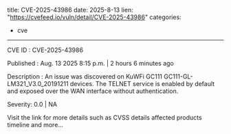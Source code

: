  
title: CVE-2025-43986
date: 2025-8-13
lien: "https://cvefeed.io/vuln/detail/CVE-2025-43986"
categories:
  - cve
---

CVE ID : CVE-2025-43986

Published :  Aug. 13
2025
8:15 p.m. | 2 hours
6 minutes ago

Description : An issue was discovered on KuWFi GC111 GC111-GL-LM321_V3.0_20191211 devices. The TELNET service is enabled by default and exposed over the WAN interface without authentication.

Severity: 0.0 | NA

Visit the link for more details
such as CVSS details
affected products
timeline
and more...
